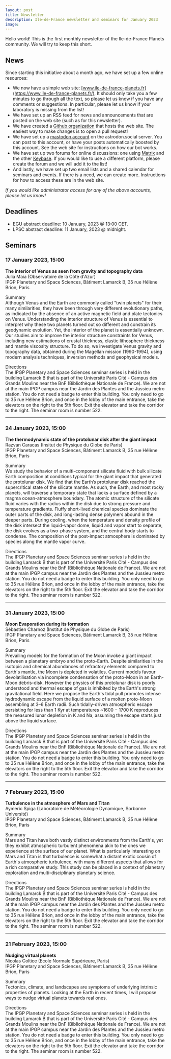 ```yaml
---
layout: post
title: Newsletter
description: Ile-de-France newsletter and seminars for January 2023
image:
---
```


Hello world! This is the first monthly newsletter of the Ile-de-France Planets community. We will try to keep this short.

## News
Since starting this initiative about a month ago, we have set up a few online resources:
* We now have a simple web site: [www.ile-de-france-planets.fr](https://www.ile-de-france-planets.fr/). It should only take you a few minutes to go through all the text, so please let us know if you have any comments or suggestions. In particular, please let us know if your laboratory is missing from the list!
* We have set up an RSS feed for news and announcements that are posted on the web site (such as for this newsletter).
* We have created a [Github organization](https://github.com/idf-planets) that hosts the web site. The easiest way to make changes is to open a pull request!
* We have set up a [mastodon account](https://astrodon.social/@IDF_Planets) on the astrodon.social server. You can post to this account, or have your posts automatically boosted by this account. See the web site for instructions on how our bot works.
* We have set up two forums for online discussions: one using [Matrix](https://matrix.to/#/#IDF-Planets:matrix.org) and the other [Keybase](https://keybase.io/team/idf_planets). If you would like to use a different platform, please create the forum and we will add it to the list!
* And lastly, we have set up two email lists and a shared calendar for seminars and events. If there is a need, we can create more. Instructions for how to access these are in the web site.

*If you would like administrator access for any of the above accounts, please let us know!*

## Deadlines

* EGU abstract deadline: 10 January, 2023 @ 13:00 CET.
* LPSC abstract deadline: 11 January, 2023 @ midnight.

## Seminars

### 17 January 2023, 15:00
**The interior of Venus as seen from gravity and topography data**<br />
Julia Maia (Observatoire de la Côte d'Azur)<br />
IPGP Planetary and Space Sciences, Bâtiment Lamarck B, 35 rue Hélène Brion, Paris

Summary<br />
Although Venus and the Earth are commonly called "twin planets" for their many similarities, they have been through very different evolutionary paths, as indicated by the absence of an active magnetic field and plate tectonics on Venus. Understanding the interior structure of Venus is essential to  interpret why these two planets turned out so different and constrain its geodynamic evolution. Yet, the interior of the planet is essentially unknown. Our studies aim to improve the interior structure constraints for Venus, including new estimations of crustal thickness, elastic lithosphere thickness and mantle viscosity structure. To do so, we investigate Venus gravity and topography data, obtained during the Magellan mission (1990-1994), using modern analysis techniques, inversion methods and geophysical models.

Directions<br />
The IPGP Planetary and Space Sciences seminar series is held in the building Lamarck B that is part of the Université Paris Cité - Campus des Grands Moulins near the BnF (Bibliothèque Nationale de France). We are not at the main IPGP campus near the Jardin des Plantes and the Jussieu metro station. You do not need a badge to enter this building. You only need to go to 35 rue Hélène Brion, and once in the lobby of the main entrance, take the elevators on the right to the 5th floor. Exit the elevator and take the corridor to the right. The seminar room is number 522.

---

### 24 January 2023, 15:00
**The thermodynamic state of the protolunar disk after the giant impact**<br />
Razvan Caracas (Insitut de Physique du Globe de Paris)<br />
IPGP Planetary and Space Sciences, Bâtiment Lamarck B, 35 rue Hélène Brion, Paris

Summary<br />
We study the behavior of a multi-component silicate fluid with bulk silicate Earth composition at conditions typical for the giant impact that generated the protolunar disk. We find that the Earth’s protolunar disk reached the supercritical state of the silicate mantle. As such, the Earth, and most rocky planets, will traverse a temporary state that lacks a surface defined by a magma ocean-atmosphere boundary. The atomic structure of the silicate fluid varies with the radius within the disk due to strong pressure and temperature gradients. Fluffy short-lived chemical species dominate the outer parts of the disk, and long-lasting dense polymers abound in the deeper parts. During cooling,  when the temperature and density profile of the disk intersect the liquid-vapor dome, liquid and vapor start to separate, the disk evolves as a two-phase system, and the central body starts to condense. The composition of the post-impact atmosphere is dominated by species along the mantle vapor curve.

Directions<br />
The IPGP Planetary and Space Sciences seminar series is held in the building Lamarck B that is part of the Université Paris Cité - Campus des Grands Moulins near the BnF (Bibliothèque Nationale de France). We are not at the main IPGP campus near the Jardin des Plantes and the Jussieu metro station. You do not need a badge to enter this building. You only need to go to 35 rue Hélène Brion, and once in the lobby of the main entrance, take the elevators on the right to the 5th floor. Exit the elevator and take the corridor to the right. The seminar room is number 522.

---

### 31 January 2023, 15:00
**Moon Evaporation during its formation**<br>
Sébastien Charnoz (Institut de Physique du Globe de Paris)<br>
IPGP Planetary and Space Sciences, Bâtiment Lamarck B, 35 rue Hélène Brion, Paris

Summary<br>
Prevailing models for the formation of the Moon invoke a giant impact between a planetary embryo and the proto-Earth. Despite similarities in the isotopic and chemical abundances of refractory elements compared to Earth's mantle, the Moon is depleted in volatiles.  Current models favour devolatilisation via incomplete condensation of the proto-Moon in an Earth-Moon debris-disk. However the physics of this protolunar disk is poorly understood and thermal escape of gas is inhibited by the Earth's strong gravitational field.  Here we propose the Earth's tidal pull promotes intense hydrodynamic escape from the liquid surface of a molten proto-Moon assembling at 3–6 Earth radii. Such tidally-driven atmospheric escape persisting for less than 1 Kyr at temperatures ~1600 − 1700 K reproduces the measured lunar depletion in K and Na, assuming the escape starts just above the liquid surface.

Directions<br>
The IPGP Planetary and Space Sciences seminar series is held in the building Lamarck B that is part of the Université Paris Cité - Campus des Grands Moulins near the BnF (Bibliothèque Nationale de France). We are not at the main IPGP campus near the Jardin des Plantes and the Jussieu metro station. You do not need a badge to enter this building. You only need to go to 35 rue Hélène Brion, and once in the lobby of the main entrance, take the elevators on the right to the 5th floor. Exit the elevator and take the corridor to the right. The seminar room is number 522.

---

### 7 February 2023, 15:00
**Turbulence in the atmosphere of Mars and Titan**<br>
Aymeric Spiga (Laboratoire de Météorologie Dynamique, Sorbonne Université)<br>
IPGP Planetary and Space Sciences, Bâtiment Lamarck B, 35 rue Hélène Brion, Paris

Summary<br>
Mars and Titan have both vastly distinct environments from the Earth's, yet they exhibit atmospheric turbulent phenomena akin to the ones we experience at the surface of our planet. What is particularly interesting on Mars and Titan is that turbulence is somewhat a distant exotic cousin of Earth's atmospheric turbulence, with many different aspects that allows for a rich comparative study. This study can be placed in a context of planetary exploration and multi-disciplinary planetary science.

Directions<br>
The IPGP Planetary and Space Sciences seminar series is held in the building Lamarck B that is part of the Université Paris Cité - Campus des Grands Moulins near the BnF (Bibliothèque Nationale de France). We are not at the main IPGP campus near the Jardin des Plantes and the Jussieu metro station. You do not need a badge to enter this building. You only need to go to 35 rue Hélène Brion, and once in the lobby of the main entrance, take the elevators on the right to the 5th floor. Exit the elevator and take the corridor to the right. The seminar room is number 522.

---

### 21 February 2023, 15:00
**Nudging virtual planets**<br>
Nicolas Coltice (Ecole Normale Supérieure, Paris)<br>
IPGP Planetary and Space Sciences, Bâtiment Lamarck B, 35 rue Hélène Brion, Paris

Summary<br>
Tectonics, climate, and landscapes are symptoms of underlying intrinsic properties of planets. Looking at the Earth in recent times, I will propose ways to nudge virtual planets towards real ones.

Directions<br>
The IPGP Planetary and Space Sciences seminar series is held in the building Lamarck B that is part of the Université Paris Cité - Campus des Grands Moulins near the BnF (Bibliothèque Nationale de France). We are not at the main IPGP campus near the Jardin des Plantes and the Jussieu metro station. You do not need a badge to enter this building. You only need to go to 35 rue Hélène Brion, and once in the lobby of the main entrance, take the elevators on the right to the 5th floor. Exit the elevator and take the corridor to the right. The seminar room is number 522.
